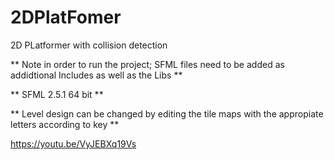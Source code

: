 # 2DPlatFomer

2D PLatformer with collision detection 

**  Note in order to run the project; SFML files need to be added as addidtional Includes as well as the Libs ** 

** SFML 2.5.1 64 bit **

** Level design can be changed by editing the tile maps with the appropiate letters according to key **


https://youtu.be/VyJEBXq19Vs
